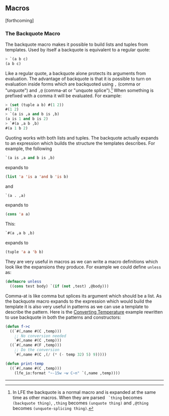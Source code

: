 ## Macros

[forthcoming]

### The Backquote Macro

The backquote macro makes it possible to build lists and tuples from templates. Used by itself a backquote is equivalent to a regular quote:

```lisp
> `(a b c)
(a b c)
```

Like a regular quote, a backquote alone protects its arguments from evaluation. The advantage of backquote is that it is possible to turn on evaluation inside forms which are backquoted using ``,`` (comma or "unquote") and ``,@`` (comma-at or "unquote splice").[^1] When something is prefixed with a comma it will be evaluated. For example:

```lisp
> (set (tuple a b) #(1 2))
#(1 2)
> `(a is ,a and b is ,b)
(a is 1 and b is 2)
> `#(a ,a b ,b)
#(a 1 b 2)
```

Quoting works with both lists and tuples. The backquote actually expands to an expression which builds the structure the templates describes. For example, the following

```lisp
`(a is ,a and b is ,b)
```

expands to

```lisp
(list 'a 'is a 'and b 'is b)
```

and

```lisp
`(a . ,a)
```

expands to

```lisp
(cons 'a a)
```

This:

```lisp
`#(a ,a b ,b)
```

expands to

```lisp
(tuple 'a a 'b b)
```

They are very useful in macros as we can write a macro definitions which look like the expansions they produce. For example we could define ``unless`` as:

```lisp
(defmacro unless
  ((cons test body) `(if (not ,test) ,@body)))
```

Comma-at is like comma but splices its argument which should be a list. As the backquote macro expands to the expression which would build the template it is also very useful in patterns as we can use a template to describe the pattern. Here is the [Converting Temperature](../sequential/example.md) example rewritten to use backquote in both the patterns and constructors:

```lisp
(defun f->c
  ((`#(,name #(C ,temp)))
    ;; No conversion needed
    `#(,name #(C ,temp)))
  ((`#(,name #(F ,temp)))
    ;; Do the conversion
    `#(,name #(C ,(/ (* (- temp 32) 5) 9)))))

(defun print-temp
  ((`#(,name #(C ,temp)))
    (lfe_io:format "~-15w ~w C~n" `(,name ,temp))))
```

----

[^1]: In LFE the backquote is a normal macro and is expanded at the same time as other macros. When they are parsed `` `thing`` becomes ``(backquote thing)``, ``,thing`` becomes ``(unquote thing)`` and ``,@thing`` becomes ``(unquote-splicing thing)``.
